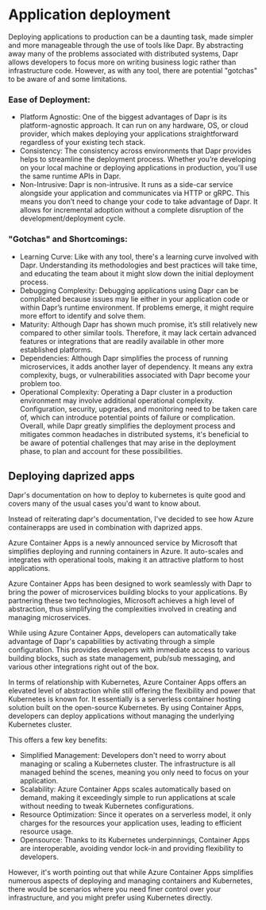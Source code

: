 # Application deployment

Deploying applications to production can be a daunting task, made simpler and more manageable through the use of tools like Dapr. By
abstracting away many of the problems associated with distributed systems, Dapr allows developers to focus more on writing business logic
rather than infrastructure code. However, as with any tool, there are potential "gotchas" to be aware of and some limitations.

### Ease of Deployment:

- Platform Agnostic: One of the biggest advantages of Dapr is its platform-agnostic approach. It can run on any hardware, OS, or cloud
  provider, which makes deploying your applications straightforward regardless of your existing tech stack.
- Consistency: The consistency across environments that Dapr provides helps to streamline the deployment process. Whether you’re developing
  on your local machine or deploying applications in production, you'll use the same runtime APIs in Dapr.
- Non-Intrusive: Dapr is non-intrusive. It runs as a side-car service alongside your application and communicates via HTTP or gRPC. This
  means you don’t need to change your code to take advantage of Dapr. It allows for incremental adoption without a complete disruption of
  the development/deployment cycle.

### "Gotchas" and Shortcomings:

- Learning Curve: Like with any tool, there's a learning curve involved with Dapr. Understanding its methodologies and best practices will
  take time, and educating the team about it might slow down the initial deployment process.
- Debugging Complexity: Debugging applications using Dapr can be complicated because issues may lie either in your application code or
  within Dapr’s runtime environment. If problems emerge, it might require more effort to identify and solve them.
- Maturity: Although Dapr has shown much promise, it’s still relatively new compared to other similar tools. Therefore, it may lack certain
  advanced features or integrations that are readily available in other more established platforms.
- Dependencies: Although Dapr simplifies the process of running microservices, it adds another layer of dependency. It means any extra
  complexity, bugs, or vulnerabilities associated with Dapr become your problem too.
- Operational Complexity: Operating a Dapr cluster in a production environment may involve additional operational complexity. Configuration,
  security, upgrades, and monitoring need to be taken care of, which can introduce potential points of failure or complication. Overall,
  while Dapr greatly simplifies the deployment process and mitigates common headaches in distributed systems, it's beneficial to be aware of
  potential challenges that may arise in the deployment phase, to plan and account for these possibilities.

## Deploying daprized apps

Dapr's documentation on how to deploy to kubernetes is quite good and covers many of the usual cases you'd want to know about.

Instead of reiterating dapr's documentation, I've decided to see how Azure containerapps are used in combination with daprized apps.

Azure Container Apps is a newly announced service by Microsoft that simplifies deploying and running containers in Azure. It auto-scales and integrates with operational tools, making it an attractive platform to host applications.

Azure Container Apps has been designed to work seamlessly with Dapr to bring the power of microservices building blocks to your applications. By partnering these two technologies, Microsoft achieves a high level of abstraction, thus simplifying the complexities involved in creating and managing microservices.

While using Azure Container Apps, developers can automatically take advantage of Dapr's capabilities by activating through a simple configuration. This provides developers with immediate access to various building blocks, such as state management, pub/sub messaging, and various other integrations right out of the box.

In terms of relationship with Kubernetes, Azure Container Apps offers an elevated level of abstraction while still offering the flexibility and power that Kubernetes is known for. It essentially is a serverless container hosting solution built on the open-source Kubernetes. By using Container Apps, developers can deploy applications without managing the underlying Kubernetes cluster.


This offers a few key benefits:
- Simplified Management: Developers don't need to worry about managing or scaling a Kubernetes cluster. The infrastructure is all managed
  behind the scenes, meaning you only need to focus on your application.
- Scalability: Azure Container Apps scales automatically based on demand, making it exceedingly simple to run applications at scale
  without needing to tweak Kubernetes configurations.
- Resource Optimization: Since it operates on a serverless model, it only charges for the resources your application uses, leading to
  efficient resource usage.
- Opensource: Thanks to its Kubernetes underpinnings, Container Apps are interoperable, avoiding vendor lock-in and providing flexibility
  to developers.

However, it's worth pointing out that while Azure Container Apps simplifies numerous aspects of deploying and managing containers and Kubernetes, there would be scenarios where you need finer control over your infrastructure, and you might prefer using Kubernetes directly.